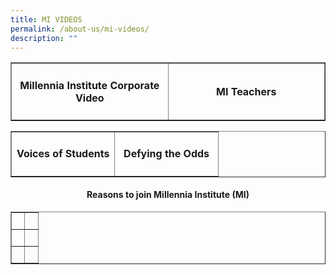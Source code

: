 ```yaml
---
title: MI VIDEOS
permalink: /about-us/mi-videos/
description: ""
---
```

<table style="border-collapse: collapse; width: 100%;" border="1">
<tbody>
<tr>
<td style="width: 50%; text-align: center;">
<h4><strong>Millennia Institute Corporate Video</strong></h4>
</td>
<td style="width: 50%; text-align: center;">
<h4><strong>MI Teachers</strong></h4>
</td>
</tr>
</tbody>
</table>
<table style="border-collapse: collapse; width: 100%;" border="1">
<tbody>
<tr>
<td style="width: 50%; text-align: center;">
<h4><strong>Voices of Students</strong></h4>
</td>
<td style="width: 50%; text-align: center;">
<h4><strong>Defying the Odds</strong></h4>
</td>
</tr>
</tbody>
</table>
<h4 style="text-align: center;"><strong>Reasons to join Millennia Institute (MI)</strong></h4>
<table style="border-collapse: collapse; width: 100%;" border="1">
<tbody>
<tr>
<td style="width: 50%;">&nbsp;</td>
<td style="width: 50%;">&nbsp;</td>
</tr>
<tr>
<td style="width: 50%;">&nbsp;</td>
<td style="width: 50%;">&nbsp;</td>
</tr>
<tr>
<td style="width: 50%;">&nbsp;</td>
<td style="width: 50%;">&nbsp;</td>
</tr>
</tbody>
</table>